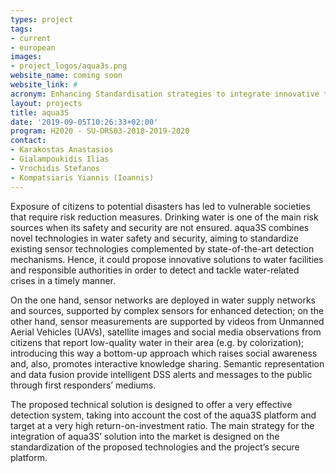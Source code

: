 ```yaml
---
types: project
tags:
- current
- european
images:
- project_logos/aqua3s.png
website_name: coming soon
website_link: #
acronym: Enhancing Standardisation strategies to integrate innovative technologies for Safety and Security in existing water networks
layout: projects
title: aqua3S
date: '2019-09-05T10:26:33+02:00'
program: H2020 - SU-DRS03-2018-2019-2020
contact: 
- Karakostas Anastasios
- Gialampoukidis Ilias
- Vrochidis Stefanos
- Kompatsiaris Yiannis (Ioannis)
---
```

<p>
Exposure of citizens to potential disasters has led to vulnerable societies that require risk reduction measures. Drinking water is one of the main risk sources when its safety and security are not ensured. aqua3S combines novel technologies in water safety and security, aiming to standardize existing sensor technologies complemented by state-of-the-art detection mechanisms. Hence, it could propose innovative solutions to water facilities and responsible authorities in order to detect and tackle water-related crises in a timely manner.  
</p>
<p>
On the one hand, sensor networks are deployed in water supply networks and sources, supported by complex sensors for enhanced detection; on the other hand, sensor measurements are supported by videos from Unmanned Aerial Vehicles (UAVs), satellite images and social media observations from citizens that report low-quality water in their area (e.g. by colorization); introducing this way a bottom-up approach which raises social awareness and, also, promotes interactive knowledge sharing. Semantic representation and data fusion provide intelligent DSS alerts and messages to the public through first responders’ mediums. 
</p>
<p>
The proposed technical solution is designed to offer a very effective detection system, taking into account the cost of the aqua3S platform and target at a very high return-on-investment ratio. The main strategy for the integration of aqua3S’ solution into the market is designed on the standardization of the proposed technologies and the project’s secure platform.
</p>
